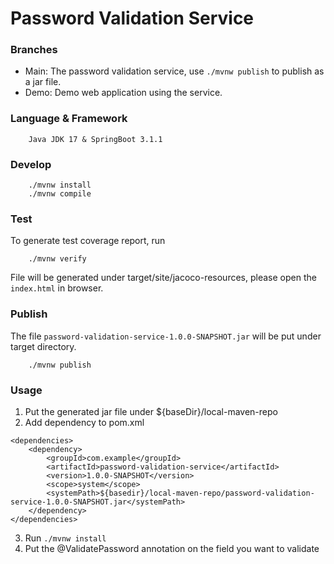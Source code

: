 # Password Validation Service

### Branches
- Main: The password validation service, use `./mvnw publish` to publish as a jar file.
- Demo: Demo web application using the service.

### Language & Framework
```
    Java JDK 17 & SpringBoot 3.1.1
```

### Develop
```
    ./mvnw install
    ./mvnw compile
```

### Test
To generate test coverage report, run
``` 
    ./mvnw verify
```
File will be generated under target/site/jacoco-resources, please open the `index.html` in browser.

### Publish
The file `password-validation-service-1.0.0-SNAPSHOT.jar` will be put under target directory.
```
    ./mvnw publish
```

### Usage
1. Put the generated jar file under ${baseDir}/local-maven-repo
2. Add dependency to pom.xml
```
<dependencies>
    <dependency>
    	<groupId>com.example</groupId>
    	<artifactId>password-validation-service</artifactId>
    	<version>1.0.0-SNAPSHOT</version>
    	<scope>system</scope>
    	<systemPath>${basedir}/local-maven-repo/password-validation-service-1.0.0-SNAPSHOT.jar</systemPath>
    </dependency>
</dependencies>
```
3. Run `./mvnw install`
4. Put the @ValidatePassword annotation on the field you want to validate
